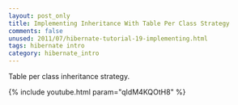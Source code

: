 ```yaml
---           
layout: post_only
title: Implementing Inheritance With Table Per Class Strategy
comments: false
unused: 2011/07/hibernate-tutorial-19-implementing.html
tags: hibernate intro
category: hibernate_intro
---
```


Table per class inheritance strategy.

{% include youtube.html param="qIdM4KQOtH8" %}